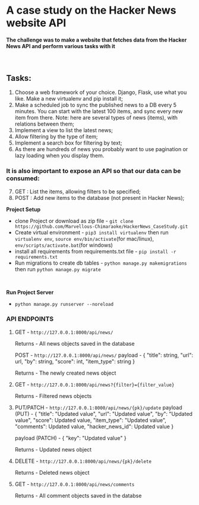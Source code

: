 # A case study on the Hacker News website API

<h4>The challenge was to make a website that fetches data from the Hacker News API and perform various tasks with it</h4>
</br>

## Tasks:

1. Choose a web framework of your choice. Django, Flask, use what you like. Make a new virtualenv and pip install it;
2. Make a scheduled job to sync the published news to a DB every 5 minutes. You can start with the latest 100 items, and sync every new item from there. Note: here are several types of news (items), with relations between them;
3. Implement a view to list the latest news;
4. Allow filtering by the type of item;
5. Implement a search box for filtering by text;
6. As there are hundreds of news you probably want to use pagination or lazy loading when you display them.

### It is also important to expose an API so that our data can be consumed:

7. GET : List the items, allowing filters to be specified;
8. POST : Add new items to the database (not present in Hacker News);


<b>Project Setup</b>
<ul>
    <li>clone Project or download as zip file - 
        <code>git clone https://github.com/Marvellous-Chimaraoke/HackerNews_CaseStudy.git</code>
    </li>
    <li>Create virtual environment - 
        <code>pip3 install virtualenv</code>
        then run <code>virtualenv env</code>, 
        <code>source env/bin/activate</code>(for mac/linux), 
        <code>env/scripts/activate.bat</code>(for windows)
     </li>
    <li>install all requirements from requirements.txt file - 
        <code>pip install -r requirements.txt</code>
    </li>
    <li>Run migrations to create db tables - 
        <code>python manage.py makemigrations</code> 
        then run <code>python manage.py migrate</code>
    </li> 
</ul>

</br>

<b>Run Project Server</b>
<ul>
    <li>
    <code>python manage.py runserver --noreload</code>
    </li>
</ul>

### API ENDPOINTS
1. GET - `http://127.0.0.1:8000/api/news/`
   
   Returns - All news objects saved in the database

   POST - `http://127.0.0.1:8000/api/news/`
   payload - 
       {
        "title": string,
        "url": url,
        "by": string,
        "score": int,
        "item_type": string
    }

    Returns - The newly created news object

2. GET - `http://127.0.0.1:8000/api/news?{filter}={filter_value}`
   
   Returns - Filtered news objects

3. PUT/PATCH - `http://127.0.0.1:8000/api/news/{pk}/update`
   payload (PUT) - {
        "title": "Updated value",
        "url": "Updated value",
        "by": "Updated value",
        "score": Updated value,
        "item_type": "Updated value",
        "comments": Updated value,
        "hacker_news_id": Updated value
    }

    payload (PATCH) - {
        "key": "Updated value"
    }

    Returns - Updated news object

4. DELETE - `http://127.0.0.1:8000/api/news/{pk}/delete`
   
   Returns - Deleted news object

5. GET - `http://127.0.0.1:8000/api/news/comments`
   
   Returns - All comment objects saved in the databse
